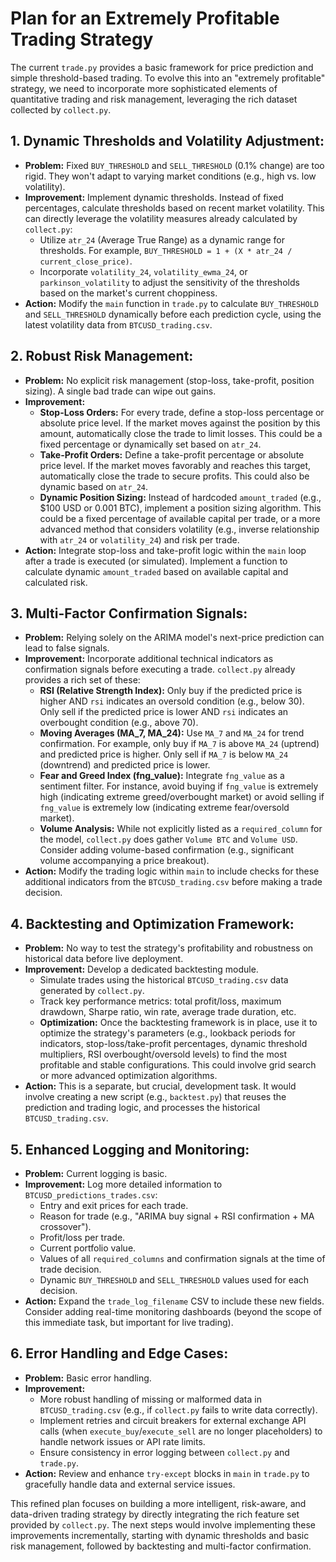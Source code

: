# Plan for an Extremely Profitable Trading Strategy

The current `trade.py` provides a basic framework for price prediction and simple threshold-based trading. To evolve this into an "extremely profitable" strategy, we need to incorporate more sophisticated elements of quantitative trading and risk management, leveraging the rich dataset collected by `collect.py`.

## 1. Dynamic Thresholds and Volatility Adjustment:
*   **Problem:** Fixed `BUY_THRESHOLD` and `SELL_THRESHOLD` (0.1% change) are too rigid. They won't adapt to varying market conditions (e.g., high vs. low volatility).
*   **Improvement:** Implement dynamic thresholds. Instead of fixed percentages, calculate thresholds based on recent market volatility. This can directly leverage the volatility measures already calculated by `collect.py`:
    *   Utilize `atr_24` (Average True Range) as a dynamic range for thresholds. For example, `BUY_THRESHOLD = 1 + (X * atr_24 / current_close_price)`.
    *   Incorporate `volatility_24`, `volatility_ewma_24`, or `parkinson_volatility` to adjust the sensitivity of the thresholds based on the market's current choppiness.
*   **Action:** Modify the `main` function in `trade.py` to calculate `BUY_THRESHOLD` and `SELL_THRESHOLD` dynamically before each prediction cycle, using the latest volatility data from `BTCUSD_trading.csv`.

## 2. Robust Risk Management:
*   **Problem:** No explicit risk management (stop-loss, take-profit, position sizing). A single bad trade can wipe out gains.
*   **Improvement:**
    *   **Stop-Loss Orders:** For every trade, define a stop-loss percentage or absolute price level. If the market moves against the position by this amount, automatically close the trade to limit losses. This could be a fixed percentage or dynamically set based on `atr_24`.
    *   **Take-Profit Orders:** Define a take-profit percentage or absolute price level. If the market moves favorably and reaches this target, automatically close the trade to secure profits. This could also be dynamic based on `atr_24`.
    *   **Dynamic Position Sizing:** Instead of hardcoded `amount_traded` (e.g., $100 USD or 0.001 BTC), implement a position sizing algorithm. This could be a fixed percentage of available capital per trade, or a more advanced method that considers volatility (e.g., inverse relationship with `atr_24` or `volatility_24`) and risk per trade.
*   **Action:** Integrate stop-loss and take-profit logic within the `main` loop after a trade is executed (or simulated). Implement a function to calculate dynamic `amount_traded` based on available capital and calculated risk.

## 3. Multi-Factor Confirmation Signals:
*   **Problem:** Relying solely on the ARIMA model's next-price prediction can lead to false signals.
*   **Improvement:** Incorporate additional technical indicators as confirmation signals before executing a trade. `collect.py` already provides a rich set of these:
    *   **RSI (Relative Strength Index):** Only buy if the predicted price is higher AND `rsi` indicates an oversold condition (e.g., below 30). Only sell if the predicted price is lower AND `rsi` indicates an overbought condition (e.g., above 70).
    *   **Moving Averages (MA_7, MA_24):** Use `MA_7` and `MA_24` for trend confirmation. For example, only buy if `MA_7` is above `MA_24` (uptrend) and predicted price is higher. Only sell if `MA_7` is below `MA_24` (downtrend) and predicted price is lower.
    *   **Fear and Greed Index (fng_value):** Integrate `fng_value` as a sentiment filter. For instance, avoid buying if `fng_value` is extremely high (indicating extreme greed/overbought market) or avoid selling if `fng_value` is extremely low (indicating extreme fear/oversold market).
    *   **Volume Analysis:** While not explicitly listed as a `required_column` for the model, `collect.py` does gather `Volume BTC` and `Volume USD`. Consider adding volume-based confirmation (e.g., significant volume accompanying a price breakout).
*   **Action:** Modify the trading logic within `main` to include checks for these additional indicators from the `BTCUSD_trading.csv` before making a trade decision.

## 4. Backtesting and Optimization Framework:
*   **Problem:** No way to test the strategy's profitability and robustness on historical data before live deployment.
*   **Improvement:** Develop a dedicated backtesting module.
    *   Simulate trades using the historical `BTCUSD_trading.csv` data generated by `collect.py`.
    *   Track key performance metrics: total profit/loss, maximum drawdown, Sharpe ratio, win rate, average trade duration, etc.
    *   **Optimization:** Once the backtesting framework is in place, use it to optimize the strategy's parameters (e.g., lookback periods for indicators, stop-loss/take-profit percentages, dynamic threshold multipliers, RSI overbought/oversold levels) to find the most profitable and stable configurations. This could involve grid search or more advanced optimization algorithms.
*   **Action:** This is a separate, but crucial, development task. It would involve creating a new script (e.g., `backtest.py`) that reuses the prediction and trading logic, and processes the historical `BTCUSD_trading.csv`.

## 5. Enhanced Logging and Monitoring:
*   **Problem:** Current logging is basic.
*   **Improvement:** Log more detailed information to `BTCUSD_predictions_trades.csv`:
    *   Entry and exit prices for each trade.
    *   Reason for trade (e.g., "ARIMA buy signal + RSI confirmation + MA crossover").
    *   Profit/loss per trade.
    *   Current portfolio value.
    *   Values of all `required_columns` and confirmation signals at the time of trade decision.
    *   Dynamic `BUY_THRESHOLD` and `SELL_THRESHOLD` values used for each decision.
*   **Action:** Expand the `trade_log_filename` CSV to include these new fields. Consider adding real-time monitoring dashboards (beyond the scope of this immediate task, but important for live trading).

## 6. Error Handling and Edge Cases:
*   **Problem:** Basic error handling.
*   **Improvement:**
    *   More robust handling of missing or malformed data in `BTCUSD_trading.csv` (e.g., if `collect.py` fails to write data correctly).
    *   Implement retries and circuit breakers for external exchange API calls (when `execute_buy`/`execute_sell` are no longer placeholders) to handle network issues or API rate limits.
    *   Ensure consistency in error logging between `collect.py` and `trade.py`.
*   **Action:** Review and enhance `try-except` blocks in `main` in `trade.py` to gracefully handle data and external service issues.

This refined plan focuses on building a more intelligent, risk-aware, and data-driven trading strategy by directly integrating the rich feature set provided by `collect.py`. The next steps would involve implementing these improvements incrementally, starting with dynamic thresholds and basic risk management, followed by backtesting and multi-factor confirmation.